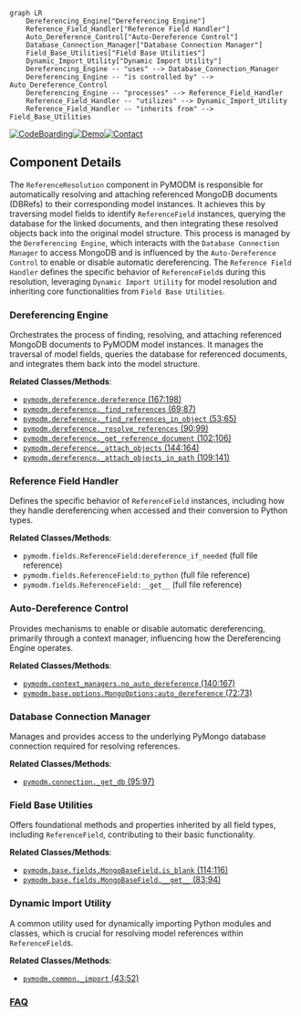 ```mermaid
graph LR
    Dereferencing_Engine["Dereferencing Engine"]
    Reference_Field_Handler["Reference Field Handler"]
    Auto_Dereference_Control["Auto-Dereference Control"]
    Database_Connection_Manager["Database Connection Manager"]
    Field_Base_Utilities["Field Base Utilities"]
    Dynamic_Import_Utility["Dynamic Import Utility"]
    Dereferencing_Engine -- "uses" --> Database_Connection_Manager
    Dereferencing_Engine -- "is controlled by" --> Auto_Dereference_Control
    Dereferencing_Engine -- "processes" --> Reference_Field_Handler
    Reference_Field_Handler -- "utilizes" --> Dynamic_Import_Utility
    Reference_Field_Handler -- "inherits from" --> Field_Base_Utilities
```
[![CodeBoarding](https://img.shields.io/badge/Generated%20by-CodeBoarding-9cf?style=flat-square)](https://github.com/CodeBoarding/GeneratedOnBoardings)[![Demo](https://img.shields.io/badge/Try%20our-Demo-blue?style=flat-square)](https://www.codeboarding.org/demo)[![Contact](https://img.shields.io/badge/Contact%20us%20-%20contact@codeboarding.org-lightgrey?style=flat-square)](mailto:contact@codeboarding.org)

## Component Details

The `ReferenceResolution` component in PyMODM is responsible for automatically resolving and attaching referenced MongoDB documents (DBRefs) to their corresponding model instances. It achieves this by traversing model fields to identify `ReferenceField` instances, querying the database for the linked documents, and then integrating these resolved objects back into the original model structure. This process is managed by the `Dereferencing Engine`, which interacts with the `Database Connection Manager` to access MongoDB and is influenced by the `Auto-Dereference Control` to enable or disable automatic dereferencing. The `Reference Field Handler` defines the specific behavior of `ReferenceField`s during this resolution, leveraging `Dynamic Import Utility` for model resolution and inheriting core functionalities from `Field Base Utilities`.

### Dereferencing Engine
Orchestrates the process of finding, resolving, and attaching referenced MongoDB documents to PyMODM model instances. It manages the traversal of model fields, queries the database for referenced documents, and integrates them back into the model structure.


**Related Classes/Methods**:

- <a href="https://github.com/mongodb/pymodm/blob/master/pymodm/dereference.py#L167-L198" target="_blank" rel="noopener noreferrer">`pymodm.dereference.dereference` (167:198)</a>
- <a href="https://github.com/mongodb/pymodm/blob/master/pymodm/dereference.py#L69-L87" target="_blank" rel="noopener noreferrer">`pymodm.dereference._find_references` (69:87)</a>
- <a href="https://github.com/mongodb/pymodm/blob/master/pymodm/dereference.py#L53-L65" target="_blank" rel="noopener noreferrer">`pymodm.dereference._find_references_in_object` (53:65)</a>
- <a href="https://github.com/mongodb/pymodm/blob/master/pymodm/dereference.py#L90-L99" target="_blank" rel="noopener noreferrer">`pymodm.dereference._resolve_references` (90:99)</a>
- <a href="https://github.com/mongodb/pymodm/blob/master/pymodm/dereference.py#L102-L106" target="_blank" rel="noopener noreferrer">`pymodm.dereference._get_reference_document` (102:106)</a>
- <a href="https://github.com/mongodb/pymodm/blob/master/pymodm/dereference.py#L144-L164" target="_blank" rel="noopener noreferrer">`pymodm.dereference._attach_objects` (144:164)</a>
- <a href="https://github.com/mongodb/pymodm/blob/master/pymodm/dereference.py#L109-L141" target="_blank" rel="noopener noreferrer">`pymodm.dereference._attach_objects_in_path` (109:141)</a>


### Reference Field Handler
Defines the specific behavior of `ReferenceField` instances, including how they handle dereferencing when accessed and their conversion to Python types.


**Related Classes/Methods**:

- `pymodm.fields.ReferenceField:dereference_if_needed` (full file reference)
- `pymodm.fields.ReferenceField:to_python` (full file reference)
- `pymodm.fields.ReferenceField:__get__` (full file reference)


### Auto-Dereference Control
Provides mechanisms to enable or disable automatic dereferencing, primarily through a context manager, influencing how the Dereferencing Engine operates.


**Related Classes/Methods**:

- <a href="https://github.com/mongodb/pymodm/blob/master/pymodm/context_managers.py#L140-L167" target="_blank" rel="noopener noreferrer">`pymodm.context_managers.no_auto_dereference` (140:167)</a>
- <a href="https://github.com/mongodb/pymodm/blob/master/pymodm/base/options.py#L72-L73" target="_blank" rel="noopener noreferrer">`pymodm.base.options.MongoOptions:auto_dereference` (72:73)</a>


### Database Connection Manager
Manages and provides access to the underlying PyMongo database connection required for resolving references.


**Related Classes/Methods**:

- <a href="https://github.com/mongodb/pymodm/blob/master/pymodm/connection.py#L95-L97" target="_blank" rel="noopener noreferrer">`pymodm.connection._get_db` (95:97)</a>


### Field Base Utilities
Offers foundational methods and properties inherited by all field types, including `ReferenceField`, contributing to their basic functionality.


**Related Classes/Methods**:

- <a href="https://github.com/mongodb/pymodm/blob/master/pymodm/base/fields.py#L114-L116" target="_blank" rel="noopener noreferrer">`pymodm.base.fields.MongoBaseField.is_blank` (114:116)</a>
- <a href="https://github.com/mongodb/pymodm/blob/master/pymodm/base/fields.py#L83-L94" target="_blank" rel="noopener noreferrer">`pymodm.base.fields.MongoBaseField.__get__` (83:94)</a>


### Dynamic Import Utility
A common utility used for dynamically importing Python modules and classes, which is crucial for resolving model references within `ReferenceField`s.


**Related Classes/Methods**:

- <a href="https://github.com/mongodb/pymodm/blob/master/pymodm/common.py#L43-L52" target="_blank" rel="noopener noreferrer">`pymodm.common._import` (43:52)</a>




### [FAQ](https://github.com/CodeBoarding/GeneratedOnBoardings/tree/main?tab=readme-ov-file#faq)